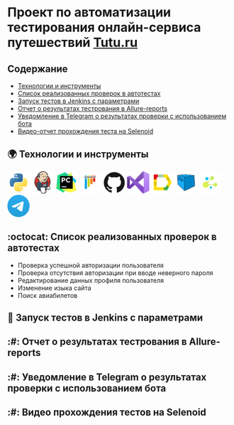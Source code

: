 # Проект по автоматизации тестирования онлайн-сервиса путешествий [Tutu.ru](https://www.tutu.ru)

## Содержание

- [Технологии и инструменты](#octocat-технологии-и-инструменты)
- [Список реализованных проверок в автотестах](#pager-список-реализованных-проверок-в-автотестах)
- [Запуск тестов в Jenkins с параметрами](#scroll-Запуск-тестов-в-Jenkins-с-параметрами)
- [Отчет о результатах тестрования в Allure-reports](#-Отчет-о-результатах-тестрования-в-Allure-reports)
- [Уведомление в Telegram о результатах проверки с использованием бота](#-Уведомление-в-Telegram-о-результатах-проверки-с-использованием-бота)
- [Видео-отчет прохождения теста на Selenoid](#-Видео-отчет-прохождения-теста-на-Selenoid)


## :earth_africa: Технологии и инструменты

<p align="left">
<img src="https://raw.githubusercontent.com/Annette-F/Annette-F/main/icons/python.svg" width="50" heigth="50"/>
<img src="https://raw.githubusercontent.com/Annette-F/Annette-F/main/icons/jenkins.svg" width="50" heigth="50"/>
<img src="https://raw.githubusercontent.com/Annette-F/Annette-F/main/icons/pycharm.svg" width="50" heigth="50"/>
<img src="https://raw.githubusercontent.com/Annette-F/Annette-F/main/icons/pytest.svg" width="50" heigth="50"/>
<img src="https://raw.githubusercontent.com/Annette-F/Annette-F/main/icons/github.svg" width="50" heigth="50"/>
<img src="https://raw.githubusercontent.com/Annette-F/Annette-F/main/icons/visualstudio.svg" width="50" heigth="50"/>
<img src="https://github.com/Annette-F/qa_guru_python_hw_14_tutu/blob/main/resources/images/AllureReport.png" height="50" width="50">
<img src="https://github.com/Annette-F/qa_guru_python_hw_14_tutu/blob/main/resources/images/Selenoid.png" height="50" width="50">
<img src="https://github.com/Annette-F/qa_guru_python_hw_14_tutu/blob/main/resources/images/selene.png" height="50" width="50">
<img src="https://raw.githubusercontent.com/Annette-F/Annette-F/main/icons/Telegram.svg" width="50" heigth="50"/>
</p>


## :octocat: Список реализованных проверок в автотестах

- Проверка успешной авторизации пользователя
- Проверка отсутствия авторизации при вводе неверного пароля
- Редактирование данных профиля пользователя
- Изменение изыка сайта
- Поиск авиабилетов


## :scroll: Запуск тестов в Jenkins с параметрами


## :#: Отчет о результатах тестрования в Allure-reports


## :#: Уведомление в Telegram о результатах проверки с использованием бота


## :#: Видео прохождения тестов на Selenoid
